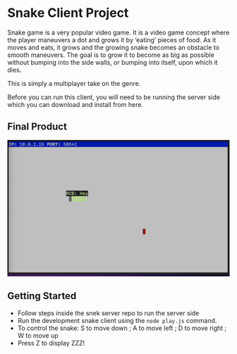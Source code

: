 # Snake Client Project

Snake game is a very popular video game. It is a video game concept where the player maneuvers a dot and grows it by ‘eating’ pieces of food. As it moves and eats, it grows and the growing snake becomes an obstacle to smooth maneuvers. The goal is to grow it to become as big as possible without bumping into the side walls, or bumping into itself, upon which it dies.

This is simply a multiplayer take on the genre.

Before you can run this client, you will need to be running the server side which you can download and install from here. 

## Final Product

!["Snake displaying name"](./img/Screen%20Shot%202022-06-17%20at%205.42.54%20PM.png)

## Getting Started

- Follow steps inside the snek server repo to run the server side
- Run the development snake client using the `node play.js` command.
- To control the snake:
S to move down ; A to move left ; D to move right ; W to move up
- Press Z to display ZZZ!